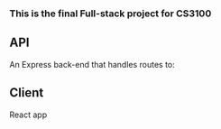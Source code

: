 ### This is the final Full-stack project for CS3100

## API
An Express back-end that handles routes to:


## Client
React app

